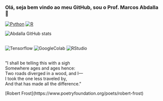 ### Olá, seja bem vindo ao meu GitHub, sou o Prof. Marcos Abdalla 🤘

[![Python](https://img.shields.io/badge/Python-3776AB?style=for-the-badge&logo=python&logoColor=white)](https://python.org.br/)
[![R](https://img.shields.io/badge/R-276DC3?style=for-the-badge&logo=r&logoColor=white)](https://www.r-project.org/)

![Abdalla GitHub stats](https://github-readme-stats.vercel.app/api?username=ProfMarcosAbdalla&show_icons=true&theme=dracula)

<div style = "display: inline_block"><br/>
<img aling="center" alt="Tensorflow" src="https://img.shields.io/badge/TensorFlow-FF6F00?style=for-the-badge&logo=tensorflow&logoColor=white"/>
<img aling="center" alt="GoogleColab" src="https://img.shields.io/badge/Colab-F9AB00?style=for-the-badge&logo=googlecolab&color=525252"/>
<img aling="center" alt="RStudio" src="https://img.shields.io/badge/RStudio-75AADB?style=for-the-badge&logo=RStudio&logoColor=white"/>
</div><br/>

<p>"I shall be telling this with a sigh <br/>
Somewhere ages and ages hence:<br/>
Two roads diverged in a wood, and I—<br/>
I took the one less traveled by,<br/>
And that has made all the difference."<br/>
</p>
[Robert Frost](https://www.poetryfoundation.org/poets/robert-frost)<br/>
